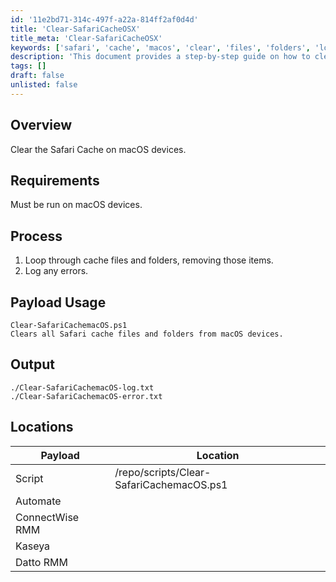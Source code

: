 ```yaml
---
id: '11e2bd71-314c-497f-a22a-814ff2af0d4d'
title: 'Clear-SafariCacheOSX'
title_meta: 'Clear-SafariCacheOSX'
keywords: ['safari', 'cache', 'macos', 'clear', 'files', 'folders', 'logs', 'errors']
description: 'This document provides a step-by-step guide on how to clear the Safari cache on macOS devices, including the requirements, process, and output logs for successful execution.'
tags: []
draft: false
unlisted: false
---
```


## Overview

Clear the Safari Cache on macOS devices.

## Requirements

Must be run on macOS devices.

## Process

1. Loop through cache files and folders, removing those items.
2. Log any errors.

## Payload Usage

```
Clear-SafariCachemacOS.ps1
Clears all Safari cache files and folders from macOS devices.
```

## Output

```
./Clear-SafariCachemacOS-log.txt
./Clear-SafariCachemacOS-error.txt
```

## Locations

| Payload                    | Location                               |
|---------------------------|----------------------------------------|
| Script                    | /repo/scripts/Clear-SafariCachemacOS.ps1 |
| Automate                  |                                        |
| ConnectWise RMM           |                                        |
| Kaseya                    |                                        |
| Datto RMM                 |                                        |



